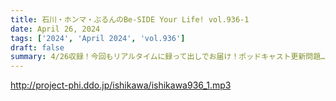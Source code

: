 ```yaml
---
title: 石川・ホンマ・ぶるんのBe-SIDE Your Life! vol.936-1
date: April 26, 2024
tags: ['2024', 'April 2024', 'vol.936']
draft: false
summary: 4/26収録！今回もリアルタイムに録って出しでお届け！ポッドキャスト更新問題…進展が…！？
---
```


http://project-phi.ddo.jp/ishikawa/ishikawa936_1.mp3